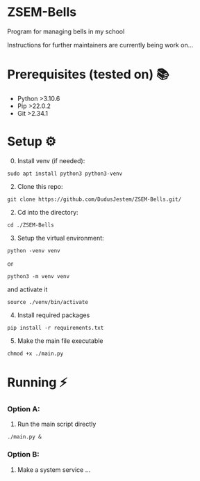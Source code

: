 # ZSEM-Bells

Program for managing bells in my school

Instructions for further maintainers are currently being work on...

# Prerequisites (tested on) 📚
- Python >3.10.6
- Pip >22.0.2
- Git >2.34.1

# Setup ⚙️
0. Install venv (if needed):
```
sudo apt install python3 python3-venv
```
2. Clone this repo:
```
git clone https://github.com/DudusJestem/ZSEM-Bells.git/
```
2. Cd into the directory:
```
cd ./ZSEM-Bells
```
3. Setup the virtual environment:
```
python -venv venv
```
or
```
python3 -m venv venv
```
and activate it 
```
source ./venv/bin/activate
```
4. Install required packages
```
pip install -r requirements.txt
```
5. Make the main file executable 
```
chmod +x ./main.py
```

# Running ⚡
### Option A:
1. Run the main script directly
```
./main.py &
```
### Option B:
1. Make a system service
... 
